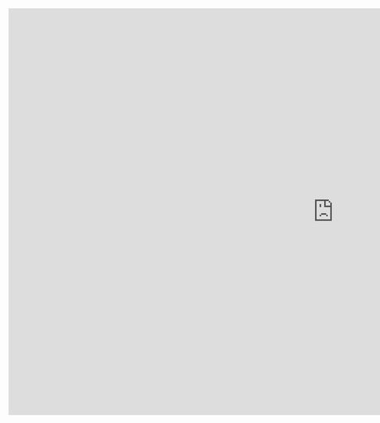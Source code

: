 <iframe src="http://docs.google.com/viewer?url=https://www2.cisl.ucar.edu/sites/default/files/2021-10/NCAR%20Storage%20Tutorial.pdf&embedded=true" width="1280px" height="800px" frameborder="0" loading="lazy"></iframe>
